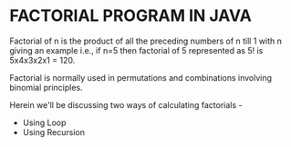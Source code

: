<h1>FACTORIAL PROGRAM IN JAVA</h1>
<p>Factorial of n is the product of all the preceding numbers of n till 1 with n giving an example i.e., if n=5 then factorial of 5 represented as 5! is 5x4x3x2x1 = 120.</p>
<p>Factorial is normally used in permutations and combinations involving binomial principles.</p>
<p>Herein we'll be discussing two ways of calculating factorials -</p>
<ul>
    <li>Using Loop</li>
    <li>Using Recursion</li>
</ul>